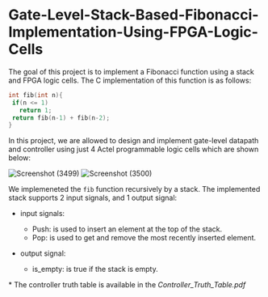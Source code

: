 # Gate-Level-Stack-Based-Fibonacci-Implementation-Using-FPGA-Logic-Cells

The goal of this project is to implement a Fibonacci function using a stack and FPGA logic cells. The C implementation of this function is as follows:
 ```C
int fib(int n){
  if(n <= 1) 
    return 1;
  return fib(n-1) + fib(n-2);
}
 ```
 
In this project, we are allowed to design and implement gate-level datapath and controller using just 4 Actel programmable logic cells which are shown below:


![Screenshot (3499)](https://user-images.githubusercontent.com/69076293/195019408-04ed9e26-534c-4b4d-89bf-059b6b497552.png)
![Screenshot (3500)](https://user-images.githubusercontent.com/69076293/195019289-7aa2e789-451d-46ec-ba90-912d48ecd014.png)


We implemeneted the `fib` function recursively by a stack. The implemented stack supports 2 input signals, and 1 output signal:


* input signals:
  * Push: is used to insert an element at the top of the stack.
  * Pop: is used to get and remove the most recently inserted element.

* output signal:
  * is_empty: is true if the stack is empty.
  
  
  
  
  
\* The controller truth table is available in the *Controller_Truth_Table.pdf*

